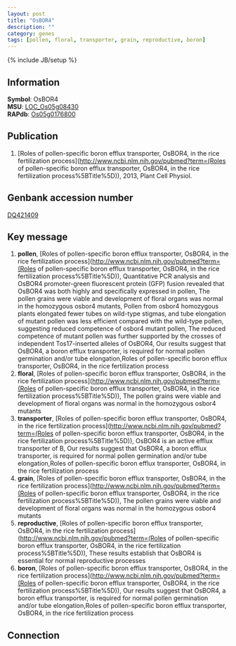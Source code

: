 ```yaml
---
layout: post
title: "OsBOR4"
description: ""
category: genes
tags: [pollen, floral, transporter, grain, reproductive, boron]
---
```

{% include JB/setup %}

## Information
__Symbol__: OsBOR4  
__MSU__: [LOC_Os05g08430](http://rice.plantbiology.msu.edu/cgi-bin/ORF_infopage.cgi?orf=LOC_Os05g08430)  
__RAPdb__: [Os05g0176800](http://rapdb.dna.affrc.go.jp/viewer/gbrowse_details/irgsp1?name=Os05g0176800)  

## Publication
1. [Roles of pollen-specific boron efflux transporter, OsBOR4, in the rice fertilization process](http://www.ncbi.nlm.nih.gov/pubmed?term=(Roles of pollen-specific boron efflux transporter, OsBOR4, in the rice fertilization process%5BTitle%5D)), 2013, Plant Cell Physiol.

## Genbank accession number
[DQ421409](http://www.ncbi.nlm.nih.gov/nuccore/DQ421409)

## Key message
1. __pollen__, [Roles of pollen-specific boron efflux transporter, OsBOR4, in the rice fertilization process](http://www.ncbi.nlm.nih.gov/pubmed?term=(Roles of pollen-specific boron efflux transporter, OsBOR4, in the rice fertilization process%5BTitle%5D)),  Quantitative PCR analysis and OsBOR4 promoter-green fluorescent protein (GFP) fusion revealed that OsBOR4 was both highly and specifically expressed in pollen, The pollen grains were viable and development of floral organs was normal in the homozygous osbor4 mutants, Pollen from osbor4 homozygous plants elongated fewer tubes on wild-type stigmas, and tube elongation of mutant pollen was less efficient compared with the wild-type pollen, suggesting reduced competence of osbor4 mutant pollen, The reduced competence of mutant pollen was further supported by the crosses of independent Tos17-inserted alleles of OsBOR4, Our results suggest that OsBOR4, a boron efflux transporter, is required for normal pollen germination and/or tube elongation,Roles of pollen-specific boron efflux transporter, OsBOR4, in the rice fertilization process
2. __floral__, [Roles of pollen-specific boron efflux transporter, OsBOR4, in the rice fertilization process](http://www.ncbi.nlm.nih.gov/pubmed?term=(Roles of pollen-specific boron efflux transporter, OsBOR4, in the rice fertilization process%5BTitle%5D)),  The pollen grains were viable and development of floral organs was normal in the homozygous osbor4 mutants
3. __transporter__, [Roles of pollen-specific boron efflux transporter, OsBOR4, in the rice fertilization process](http://www.ncbi.nlm.nih.gov/pubmed?term=(Roles of pollen-specific boron efflux transporter, OsBOR4, in the rice fertilization process%5BTitle%5D)),  OsBOR4 is an active efflux transporter of B, Our results suggest that OsBOR4, a boron efflux transporter, is required for normal pollen germination and/or tube elongation,Roles of pollen-specific boron efflux transporter, OsBOR4, in the rice fertilization process
4. __grain__, [Roles of pollen-specific boron efflux transporter, OsBOR4, in the rice fertilization process](http://www.ncbi.nlm.nih.gov/pubmed?term=(Roles of pollen-specific boron efflux transporter, OsBOR4, in the rice fertilization process%5BTitle%5D)),  The pollen grains were viable and development of floral organs was normal in the homozygous osbor4 mutants
5. __reproductive__, [Roles of pollen-specific boron efflux transporter, OsBOR4, in the rice fertilization process](http://www.ncbi.nlm.nih.gov/pubmed?term=(Roles of pollen-specific boron efflux transporter, OsBOR4, in the rice fertilization process%5BTitle%5D)),  These results establish that OsBOR4 is essential for normal reproductive processes
6. __boron__, [Roles of pollen-specific boron efflux transporter, OsBOR4, in the rice fertilization process](http://www.ncbi.nlm.nih.gov/pubmed?term=(Roles of pollen-specific boron efflux transporter, OsBOR4, in the rice fertilization process%5BTitle%5D)),  Our results suggest that OsBOR4, a boron efflux transporter, is required for normal pollen germination and/or tube elongation,Roles of pollen-specific boron efflux transporter, OsBOR4, in the rice fertilization process

## Connection


